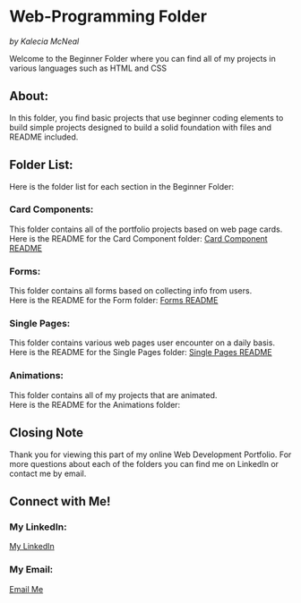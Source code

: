 # Web-Programming Folder 
<em>by Kalecia McNeal</em>

Welcome to the Beginner Folder where you can find all of my projects in various languages such as HTML and CSS

## About: 
In this folder, you find basic projects that use beginner coding elements to build simple projects designed to build a solid foundation with files and README included.

## Folder List: 
Here is the folder list for each section in the Beginner Folder: 

### Card Components:  
This folder contains all of the portfolio projects based on web page cards. <br>
Here is the README for the Card Component folder: [Card Component README](/Card-Components/README.md)

### Forms: 
This folder contains all forms based on collecting info from users. <br>
Here is the README for the Form folder: [Forms README](/Forms/README.md)

### Single Pages:
This folder contains various web pages user encounter on a daily basis. <br>
Here is the README for the Single Pages folder: [Single Pages README](/Single-Pages/README.md)

### Animations: 
This folder contains all of my projects that are animated. <br>
Here is the README for the Animations folder: 

## Closing Note 
Thank you for viewing this part of my online Web Development Portfolio. For more questions about each of the folders you can find me on LinkedIn or contact me by email. 

## Connect with Me!
### My LinkedIn:
[My LinkedIn](https://www.linkedin.com/in/kalecia-mcneal/)

### My Email: 
[Email Me](mailto:kaleciamcneal@gmail.com)